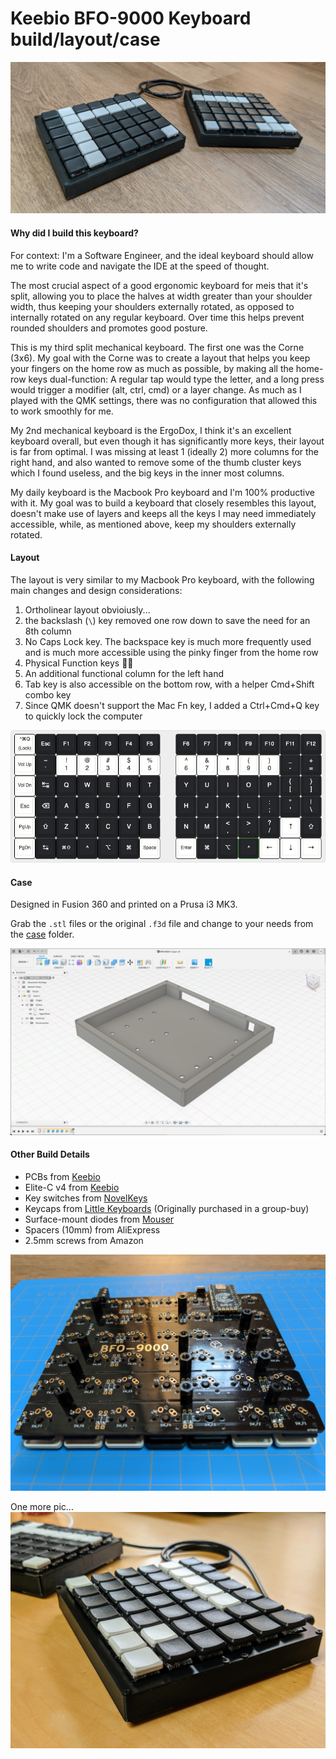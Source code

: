 # Keebio BFO-9000 Keyboard build/layout/case

![](readme/bfo9000-2.jpg)
#### Why did I build this keyboard?
For context: I'm a Software Engineer, and the ideal keyboard should allow me to write code and navigate the IDE at the speed of thought.

The most crucial aspect of a good ergonomic keyboard for meis that it's split, allowing you to place the halves at width greater than your shoulder width, thus keeping your shoulders externally rotated, as opposed to internally rotated on any regular keyboard.
Over time this helps prevent rounded shoulders and promotes good posture. 

This is my third split mechanical keyboard. 
The first one was the Corne (3x6). My goal with the Corne was to create a layout that helps you keep your fingers on the home row as much as possible, by making all the home-row keys dual-function: 
A regular tap would type the letter, and a long press would trigger a modifier (alt, ctrl, cmd) or a layer change. As much as I played with the QMK settings, there was no configuration that allowed this to work smoothly for me.

My 2nd mechanical keyboard is the ErgoDox, I think it's an excellent keyboard overall, but even though it has significantly more keys, their layout is far from optimal. I was missing at least 1 (ideally 2) more columns for the right hand, and also wanted to remove some of the thumb cluster keys which I found useless, and the big keys in the inner most columns.

My daily keyboard is the Macbook Pro keyboard and I'm 100% productive with it. My goal was to build a keyboard that closely resembles this layout, doesn't make use of layers and keeps all the keys I may need immediately accessible, while, as mentioned above, keep my shoulders 
externally rotated. 


#### Layout
The layout is very similar to my Macbook Pro keyboard, with the following main changes and design considerations:
1. Ortholinear layout obvioiusly...
2. the backslash (`\`) key removed one row down to save the need for an 8th column
3. No Caps Lock key. The backspace key is much more frequently used and is much more accessible using the pinky finger from the home row
4. Physical Function keys 🤘🏼
5. An additional functional column for the left hand
6. Tab key is also accessible on the bottom row, with a helper Cmd+Shift combo key
7. Since QMK doesn't support the Mac Fn key, I added a Ctrl+Cmd+Q key to quickly lock the computer

![](readme/bfo9000-layout-liorgonnen.jpg)

#### Case
Designed in Fusion 360 and printed on a Prusa i3 MK3.


Grab the `.stl` files or the original `.f3d` file and change to your needs from the [case](case) folder. 

![](readme/bfo9000-case-fusion360-liorgonnen.png)

#### Other Build Details
* PCBs from [Keebio](https://keeb.io/products/bfo-9000-keyboard-customizable-full-size-split-ortholinear)
* Elite-C v4 from [Keebio](https://keeb.io/products/elite-c-low-profile-version-usb-c-pro-micro-replacement-atmega32u4)
* Key switches from [NovelKeys](https://novelkeys.xyz/products/kailh-low-profile-switches)
* Keycaps from [Little Keyboards](https://www.littlekeyboards.com/products/mbk-choc-low-profile-keycaps) (Originally purchased in a group-buy)
* Surface-mount diodes from [Mouser](https://www.mouser.com/ProductDetail/Diodes-Incorporated/1N4148W-7-F?qs=LHX0FizJzg7Ae9ZM8LTAWw%3D%3D)
* Spacers (10mm) from AliExpress
* 2.5mm screws from Amazon

![](readme/bfo9000-pcb.jpg)

One more pic...
![](readme/bfo9000-1.jpg)